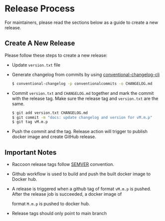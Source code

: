 # Release Process

For maintainers, please read the sections below as a guide to create a new release.

## Create A New Release

Please follow these steps to create a new release:

* Update `version.txt` file
* Generate changelog from commits by using [conventional-changelog-cli](https://www.npmjs.com/package/conventional-changelog-cli#quick-start)

  ```bash
  $ conventional-changelog -p conventionalcommits -o CHANGELOG.md
  ```

* Commit `version.txt` and `CHANGELOG.md` together and mark the commit with the release tag. Make sure the release tag and `version.txt` are the same.

  ```bash
  $ git add version.txt CHANGELOG.md
  $ git commit -m "docs: update changelog and version for vM.m.p"
  $ git tag vM.m.p
  ```

* Push the commit and the tag. Release action will trigger to publish docker image and create GitHub release.

## Important Notes

* Raccoon release tags follow [SEMVER](https://semver.org/) convention.
* Github workflow is used to build and push the built docker image to Docker hub.
* A release is triggered when a github tag of format `vM.m.p` is pushed. After the release job is succeeded, a docker image of

  format `M.m.p` is pushed to docker hub.

* Release tags should only point to main branch

